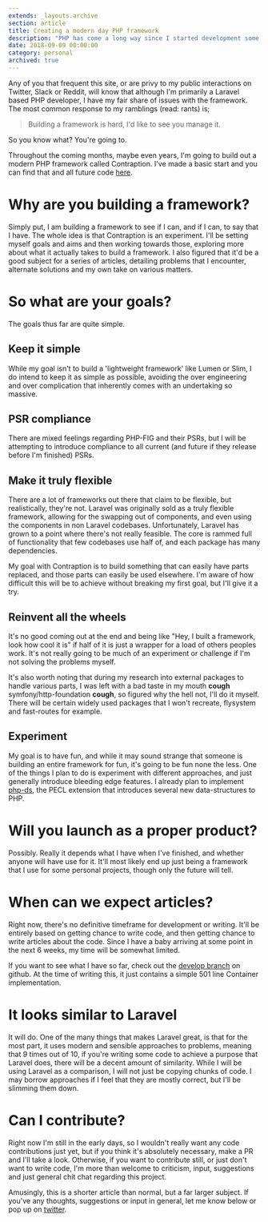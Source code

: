 ```yaml
---
extends: _layouts.archive
section: article
title: Creating a modern day PHP framework
description: "PHP has come a long way since I started development some 15 years ago, and its frameworks are far from the small MVC framework I created back in 2008 to get my head fully around the concept. A lot of frameworks have fallen behind, unable to keep up with the rapidly changing climate, and those that have kept up with it polarise developers. It's easy to bash a framework, but what does it actually take to build a framework? I'm going to give it ago. "
date: 2018-09-09 00:00:00
category: personal
archived: true
---
```

Any of you that frequent this site, or are privy to my public interactions on Twitter, Slack or Reddit, will know that although I'm primarily a Laravel based PHP developer, I have my fair share of issues with the framework. The most common response to my ramblings (read: rants) is;

> Building a framework is hard, I'd like to see you manage it.
 
So you know what? You're going to.

Throughout the coming months, maybe even years, I'm going to build out a modern PHP framework called Contraption. I've made a basic start and you can find that and all future code [here](https://github.com/contraption).

# Why are you building a framework?
Simply put, I am building a framework to see if I can, and if I can, to say that I have. The whole idea is that Contraption is an experiment. I'll be setting myself goals and aims and then working towards those, exploring more about what it actually takes to build a framework. I also figured that it'd be a good subject for a series of articles, detailing problems that I encounter, alternate solutions and my own take on various matters.

# So what are your goals?
The goals thus far are quite simple.

## Keep it simple
While my goal isn't to build a 'lightweight framework' like Lumen or Slim, I do intend to keep it as simple as possible, avoiding the over engineering and over complication that inherently comes with an undertaking so massive.

## PSR compliance
There are mixed feelings regarding PHP-FIG and their PSRs, but I will be attempting to introduce compliance to all current (and future if they release before I'm finished) PSRs.

## Make it truly flexible
There are a lot of frameworks out there that claim to be flexible, but realistically, they're not. Laravel was originally sold as a truly flexible framework, allowing for the swapping out of components, and even using the components in non Laravel codebases. Unfortunately, Laravel has grown to a point where there's not really feasible. The core is rammed full of functionality that few codebases use half of, and each package has many dependencies. 

My goal with Contraption is to build something that can easily have parts replaced, and those parts can easily be used elsewhere. I'm aware of how difficult this will be to achieve without breaking my first goal, but I'll give it a try.

## Reinvent all the wheels
It's no good coming out at the end and being like "Hey, I built a framework, look how cool it is" if half of it is just a wrapper for a load of others peoples work. It's not really going to be much of an experiment or challenge if I'm not solving the problems myself. 

It's also worth noting that during my research into external packages to handle various parts, I was left with a bad taste in my mouth **cough** symfony/http-foundation **cough**, so figured why the hell not, I'll do it myself. There will be certain widely used packages that I won't recreate, flysystem and fast-routes for example.

## Experiment
My goal is to have fun, and while it may sound strange that someone is building an entire framework for fun, it's going to be fun none the less. One of the things I plan to do is experiment with different approaches, and just generally introduce bleeding edge features. I already plan to implement [php-ds](https://github.com/php-ds), the PECL extension that introduces several new data-structures to PHP.

# Will you launch as a proper product?
Possibly. Really it depends what I have when I've finished, and whether anyone will have use for it. It'll most likely end up just being a framework that I use for some personal projects, though only the future will tell.

# When can we expect articles?
Right now, there's no definitive timeframe for development or writing. It'll be entirely based on getting chance to write code, and then getting chance to write articles about the code. Since I have a baby arriving at some point in the next 6 weeks, my time will be somewhat limited.

If you want to see what I have so far, check out the [develop branch](https://github.com/contraption/contraption/tree/develop) on github. At the time of writing this, it just contains a simple 501 line Container implementation.

# It looks similar to Laravel
It will do. One of the many things that makes Laravel great, is that for the most part, it uses modern and sensible approaches to problems, meaning that 9 times out of 10, if you're writing some code to achieve a purpose that Laravel does, there will be a decent amount of similarity. While I will be using Laravel as a comparison, I will not just be copying chunks of code. I may borrow approaches if I feel that they are mostly correct, but I'll be slimming them down.

# Can I contribute?
Right now I'm still in the early days, so I wouldn't really want any code contributions just yet, but if you think it's absolutely necessary, make a PR and I'll take a look. Otherwise, if you want to contribute still, or just don't want to write code, I'm more than welcome to criticism, input, suggestions and just general chit chat regarding this project.

Amusingly, this is a shorter article than normal, but a far larger subject. If you've any thoughts, suggestions or input in general, let me know below or pop up on [twitter](https://twitter.com/ollieread).